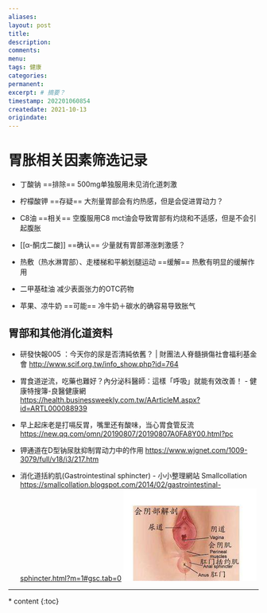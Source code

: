 ```yaml
---
aliases:
layout: post
title:
description:
comments:
menu:
tags: 健康
categories:
permanent: 
excerpt: # 摘要？
timestamp: 202201060854
createdate: 2021-10-13
origindate: 
---
```


# 胃胀相关因素筛选记录
- 丁酸钠
==排除==
500mg单独服用未见消化道刺激

- 柠檬酸钾
==存疑==
大剂量胃部会有灼热感，但是会促进胃动力？

- C8油
==相关==
空腹服用C8 mct油会导致胃部有灼烧和不适感，但是不会引起腹胀

- [[α-酮戊二酸]]
==确认==
少量就有胃部滞涨刺激感？
- 热敷（热水淋胃部）、走楼梯和平躺划腿运动
==缓解==
热敷有明显的缓解作用


- 二甲基硅油
减少表面张力的OTC药物

- 苹果、凉牛奶
==可能==
冷牛奶＋碳水的确容易导致胀气


## 胃部和其他消化道资料

- 研發快報005 ：今天你的尿是否清純依舊？ | 財團法人脊髓損傷社會福利基金會 
http://www.scif.org.tw/info_show.php?id=764
 
- 胃食道逆流，吃藥也難好？內分泌科醫師：這樣「呼吸」就能有效改善！ - 健康特搜簿-良醫健康網 
https://health.businessweekly.com.tw/AArticleM.aspx?id=ARTL000088939
 
- 早上起床老是打嗝反胃，嘴里还有酸味，当心胃食管反流 
https://new.qq.com/omn/20190807/20190807A0FA8Y00.html?pc
 
- 钾通道在D型钠尿肽抑制胃动力中的作用 
https://www.wjgnet.com/1009-3079/full/v18/i3/217.htm

- 消化道括約肌(Gastrointestinal sphincter) - 小小整理網站 Smallcollation 
https://smallcollation.blogspot.com/2014/02/gastrointestinal-sphincter.html?m=1#gsc.tab=0
![括约肌](/images/nBnauM3XzAzN0ATO1gTM3QTN1UTM1QDN5MjM5ADMwAjMwUzL4EzL4AzLt92YucmbvRWdo5Cd0FmLyE2LvoDc0RHa.jpg)


---
<nav class="toc-fixed" markdown="1">
  * content
  {:toc}
</nav>

